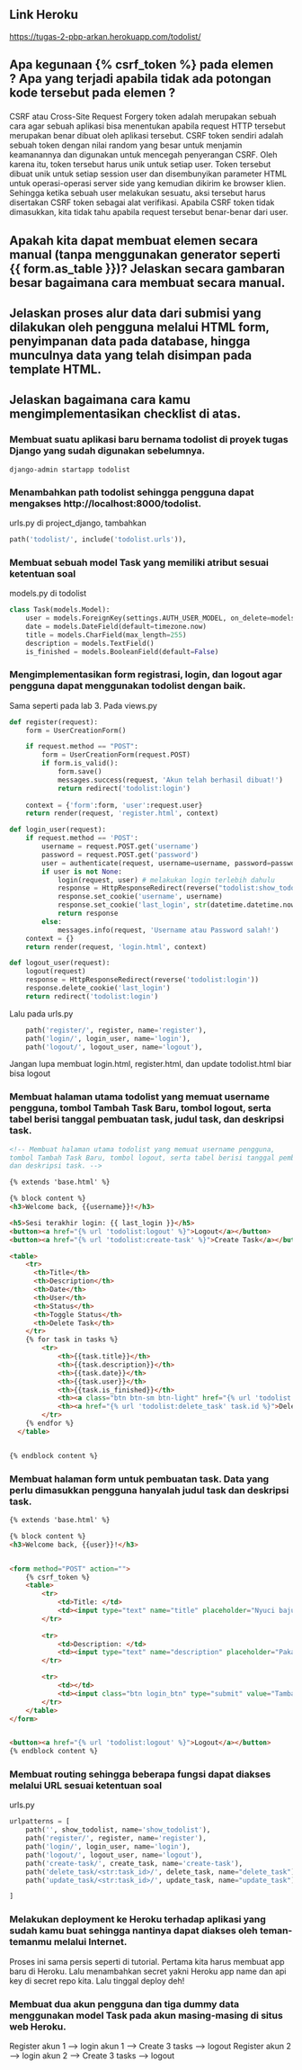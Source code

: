 ## Link Heroku
https://tugas-2-pbp-arkan.herokuapp.com/todolist/

## Apa kegunaan {% csrf_token %} pada elemen <form>? Apa yang terjadi apabila tidak ada potongan kode tersebut pada elemen <form>?

CSRF atau Cross-Site Request Forgery token adalah merupakan sebuah cara agar sebuah aplikasi bisa menentukan apabila request HTTP tersebut merupakan benar dibuat oleh aplikasi tersebut. CSRF token sendiri adalah sebuah token dengan nilai random yang besar untuk menjamin keamanannya dan digunakan untuk mencegah penyerangan CSRF. Oleh karena itu, token tersebut harus unik untuk setiap user. Token tersebut dibuat unik untuk setiap session user dan disembunyikan parameter HTML untuk operasi-operasi server side yang kemudian dikirim ke browser klien. Sehingga ketika sebuah user melakukan sesuatu, aksi tersebut harus disertakan CSRF token sebagai alat verifikasi. Apabila CSRF token tidak dimasukkan, kita tidak tahu apabila request tersebut benar-benar dari user.
  
## Apakah kita dapat membuat elemen <form> secara manual (tanpa menggunakan generator seperti {{ form.as_table }})? Jelaskan secara gambaran besar bagaimana cara membuat <form> secara manual.
 
## Jelaskan proses alur data dari submisi yang dilakukan oleh pengguna melalui HTML form, penyimpanan data pada database, hingga munculnya data yang telah disimpan pada template HTML.

## Jelaskan bagaimana cara kamu mengimplementasikan checklist di atas.
### Membuat suatu aplikasi baru bernama todolist di proyek tugas Django yang sudah digunakan sebelumnya.
```
django-admin startapp todolist
```
### Menambahkan path todolist sehingga pengguna dapat mengakses http://localhost:8000/todolist.
urls.py di project_django, tambahkan
```py
path('todolist/', include('todolist.urls')),
```

### Membuat sebuah model Task yang memiliki atribut sesuai ketentuan soal
models.py di todolist
```py
class Task(models.Model):
    user = models.ForeignKey(settings.AUTH_USER_MODEL, on_delete=models.CASCADE, null=True, blank=True)
    date = models.DateField(default=timezone.now)
    title = models.CharField(max_length=255)
    description = models.TextField()
    is_finished = models.BooleanField(default=False)
```

### Mengimplementasikan form registrasi, login, dan logout agar pengguna dapat menggunakan todolist dengan baik.
Sama seperti pada lab 3. Pada views.py
```py
def register(request):
    form = UserCreationForm()

    if request.method == "POST":
        form = UserCreationForm(request.POST)
        if form.is_valid():
            form.save()
            messages.success(request, 'Akun telah berhasil dibuat!')
            return redirect('todolist:login')
    
    context = {'form':form, 'user':request.user}
    return render(request, 'register.html', context)

def login_user(request):
    if request.method == 'POST':
        username = request.POST.get('username')
        password = request.POST.get('password')
        user = authenticate(request, username=username, password=password)
        if user is not None:
            login(request, user) # melakukan login terlebih dahulu
            response = HttpResponseRedirect(reverse("todolist:show_todolist")) # membuat response
            response.set_cookie('username', username)
            response.set_cookie('last_login', str(datetime.datetime.now())) # membuat cookie last_login dan menambahkannya ke dalam response
            return response
        else:
            messages.info(request, 'Username atau Password salah!')
    context = {}
    return render(request, 'login.html', context)

def logout_user(request):
    logout(request)
    response = HttpResponseRedirect(reverse('todolist:login'))
    response.delete_cookie('last_login')
    return redirect('todolist:login')
```
Lalu pada urls.py
```py
    path('register/', register, name='register'),
    path('login/', login_user, name='login'),
    path('logout/', logout_user, name='logout'),
```
Jangan lupa membuat login.html, register.html, dan update todolist.html biar bisa logout

### Membuat halaman utama todolist yang memuat username pengguna, tombol Tambah Task Baru, tombol logout, serta tabel berisi tanggal pembuatan task, judul task, dan deskripsi task.
```html
<!-- Membuat halaman utama todolist yang memuat username pengguna,
tombol Tambah Task Baru, tombol logout, serta tabel berisi tanggal pembuatan task, judul task,
dan deskripsi task. -->

{% extends 'base.html' %}

{% block content %}
<h3>Welcome back, {{username}}!</h3>

<h5>Sesi terakhir login: {{ last_login }}</h5>
<button><a href="{% url 'todolist:logout' %}">Logout</a></button>
<button><a href="{% url 'todolist:create-task' %}">Create Task</a></button>

<table>
    <tr>
      <th>Title</th>
      <th>Description</th>
      <th>Date</th>
      <th>User</th>
      <th>Status</th>
      <th>Toggle Status</th>
      <th>Delete Task</th>
    </tr>
    {% for task in tasks %}
        <tr>
            <th>{{task.title}}</th>
            <th>{{task.description}}</th>
            <th>{{task.date}}</th>
            <th>{{task.user}}</th>
            <th>{{task.is_finished}}</th>
            <th><a class="btn btn-sm btn-light" href="{% url 'todolist:update_task' task.id %}">Update</a></th>
            <th><a href="{% url 'todolist:delete_task' task.id %}">Delete</a>
        </tr>
    {% endfor %}
  </table>


{% endblock content %}
```

### Membuat halaman form untuk pembuatan task. Data yang perlu dimasukkan pengguna hanyalah judul task dan deskripsi task.
```html
{% extends 'base.html' %}

{% block content %}
<h3>Welcome back, {{user}}!</h3>


<form method="POST" action="">
    {% csrf_token %}
    <table>
        <tr>
            <td>Title: </td>
            <td><input type="text" name="title" placeholder="Nyuci baju" class="form-control"></td>
        </tr>
                
        <tr>
            <td>Description: </td>
            <td><input type="text" name="description" placeholder="Pakai deterjen biar bersih" class="form-control"></td>
        </tr>

        <tr>
            <td></td>
            <td><input class="btn login_btn" type="submit" value="Tambah Task Baru"></td>
        </tr>
    </table>
</form>


<button><a href="{% url 'todolist:logout' %}">Logout</a></button>
{% endblock content %}
```

### Membuat routing sehingga beberapa fungsi dapat diakses melalui URL sesuai ketentuan soal
urls.py
```py
urlpatterns = [
    path('', show_todolist, name='show_todolist'),
    path('register/', register, name='register'),
    path('login/', login_user, name='login'),
    path('logout/', logout_user, name='logout'),
    path('create-task/', create_task, name='create-task'),
    path('delete_task/<str:task_id>/', delete_task, name="delete_task"),
    path('update_task/<str:task_id>/', update_task, name="update_task"),

]
```

### Melakukan deployment ke Heroku terhadap aplikasi yang sudah kamu buat sehingga nantinya dapat diakses oleh teman-temanmu melalui Internet.
Proses ini sama persis seperti di tutorial. Pertama kita harus membuat app baru di Heroku. Lalu menambahkan secret yakni Heroku app name dan api key di secret repo kita. Lalu tinggal deploy deh!
### Membuat dua akun pengguna dan tiga dummy data menggunakan model Task pada akun masing-masing di situs web Heroku.
Register akun 1 --> login akun 1 --> Create 3 tasks --> logout
Register akun 2 --> login akun 2 --> Create 3 tasks --> logout
